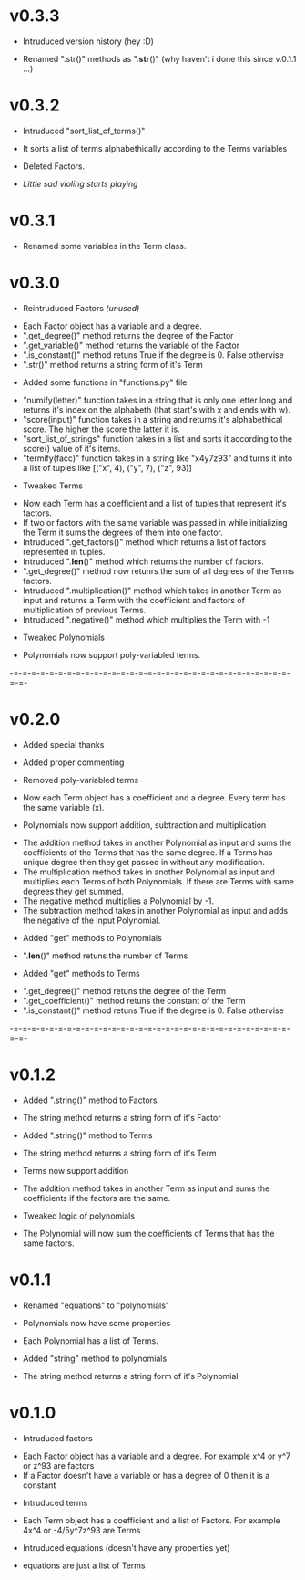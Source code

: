 # v0.3.3

* Intruduced version history (hey :D)

* Renamed ".str()" methods as ".__str__()" (why haven't i done this since v.0.1.1 ...)


# v0.3.2

* Intruduced "sort_list_of_terms()"
- It sorts a list of terms alphabethically according to the Terms variables

* Deleted Factors.
- *Little sad violing starts playing*


# v0.3.1

* Renamed some variables in the Term class.


# v0.3.0

* Reintruduced Factors *(unused)*
- Each Factor object has a variable and a degree.
- ".get_degree()" method returns the degree of the Factor
- ".get_variable()" method returns the variable of the Factor
- ".is_constant()" method retuns True if the degree is 0. False othervise
- ".str()" method returns a string form of it's Term

* Added some functions in "functions.py" file
- "numify(letter)" function takes in a string that is only one letter long and returns it's index on the alphabeth (that start's with x and ends with w).
- "score(input)" function takes in a string and returns it's alphabethical score. The higher the score the latter it is.
- "sort_list_of_strings" function takes in a list and sorts it according to the score() value of it's items.
- "termify(facc)" function takes in a string like "x4y7z93" and turns it into a list of tuples like [("x", 4), ("y", 7), ("z", 93)]

* Tweaked Terms
- Now each Term has a coefficient and a list of tuples that represent it's factors. 
- If two or factors with the same variable was passed in while initializing the Term it sums the degrees of them into one factor.
- Intruduced ".get_factors()" method which returns a list of factors represented in tuples.
- Intruduced ".__len__()" method which returns the number of factors.
- ".get_degree()" method now retunrs the sum of all degrees of the Terms factors.
- Intruduced ".multiplication()" method which takes in another Term as input and returns a Term with the coefficient and factors of multiplication of previous Terms.
- Intruduced ".negative()" method which multiplies the Term with -1

* Tweaked Polynomials
- Polynomials now support poly-variabled terms.


-=-=-=-=-=-=-=-=-=-=-=-=-=-=-=-=-=-=-=-=-=-=-=-=-=-=-=-=-=-=-=-=-=-

# v0.2.0

* Added special thanks

* Added proper commenting

* Removed poly-variabled terms
- Now each Term object has a coefficient and a degree. Every term has the same variable (x).
 
* Polynomials now support addition, subtraction and multiplication
- The addition method takes in another Polynomial as input and sums the coefficients of the Terms that has the same degree. If a Terms has unique degree then they get passed in without any modification.
- The multiplication method takes in another Polynomial as input and multiplies each Terms of both Polynomials. If there are Terms with same degrees they get summed.
- The negative method multiplies a Polynomial by -1.
- The subtraction method takes in another Polynomial as input and adds the negative of the input Polynomial.

* Added "get" methods to Polynomials
- ".__len__()" method retuns the number of Terms

* Added "get" methods to Terms
- ".get_degree()" method retuns the degree of the Term
- ".get_coefficient()" method retuns the constant of the Term
- ".is_constant()" method retuns True if the degree is 0. False othervise


-=-=-=-=-=-=-=-=-=-=-=-=-=-=-=-=-=-=-=-=-=-=-=-=-=-=-=-=-=-=-=-=-=-


# v0.1.2

* Added ".string()" method to Factors
- The string method returns a string form of it's Factor

* Added ".string()" method to Terms

- The string method returns a string form of it's Term
* Terms now support addition
- The addition method takes in another Term as input and sums the coefficients if the factors are the same. 

* Tweaked logic of polynomials
- The Polynomial will now sum the coefficients of Terms that has the same factors.


# v0.1.1

* Renamed "equations" to "polynomials"

* Polynomials now have some properties
- Each Polynomial has a list of Terms.

* Added "string" method to polynomials
- The string method returns a string form of it's Polynomial


# v0.1.0

* Intruduced factors
- Each Factor object has a variable and a degree. For example x^4 or y^7 or z^93 are factors
- If a Factor doesn't have a variable or has a degree of 0 then it is a constant

* Intruduced terms
- Each Term object has a coefficient and a list of Factors. For example 4x^4 or -4/5y^7z^93 are Terms

* Intruduced equations (doesn't have any properties yet)
- equations are just a list of Terms
